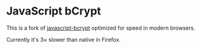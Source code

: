 # JavaScript bCrypt

This is a fork of [javascript-bcrypt](https://github.com/nevins-b/javascript-bcrypt)
optimized for speed in modern browsers.

Currently it's 3× slower than native in Firefox.
